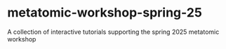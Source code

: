 # metatomic-workshop-spring-25
A collection of interactive tutorials supporting the spring 2025 metatomic workshop
